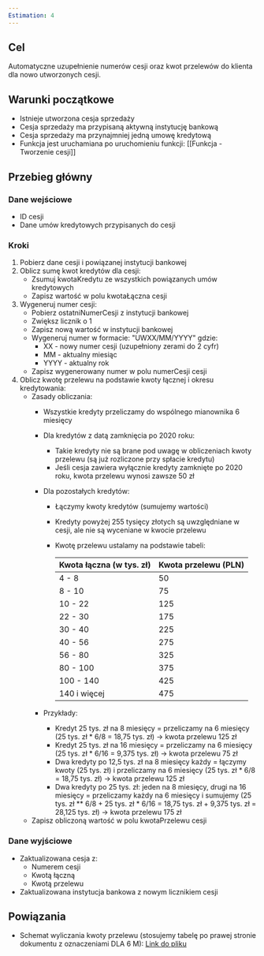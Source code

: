 ```yaml
---
Estimation: 4
---
```


## Cel

Automatyczne uzupełnienie numerów cesji oraz kwot przelewów do klienta dla nowo utworzonych cesji.

## Warunki początkowe

- Istnieje utworzona cesja sprzedaży
- Cesja sprzedaży ma przypisaną aktywną instytucję bankową
- Cesja sprzedaży ma przynajmniej jedną umowę kredytową
- Funkcja jest uruchamiana po uruchomieniu funkcji: [[Funkcja - Tworzenie cesji]]

## Przebieg główny

### Dane wejściowe

- ID cesji
- Dane umów kredytowych przypisanych do cesji

### Kroki

1. Pobierz dane cesji i powiązanej instytucji bankowej
2. Oblicz sumę kwot kredytów dla cesji:
   - Zsumuj kwotaKredytu ze wszystkich powiązanych umów kredytowych
   - Zapisz wartość w polu kwotaŁączna cesji
3. Wygeneruj numer cesji:
   - Pobierz ostatniNumerCesji z instytucji bankowej
   - Zwiększ licznik o 1
   - Zapisz nową wartość w instytucji bankowej
   - Wygeneruj numer w formacie: "UWXX/MM/YYYY" gdzie:
     - XX - nowy numer cesji (uzupełniony zerami do 2 cyfr)
     - MM - aktualny miesiąc
     - YYYY - aktualny rok
   - Zapisz wygenerowany numer w polu numerCesji cesji
4. Oblicz kwotę przelewu na podstawie kwoty łącznej i okresu kredytowania:
   - Zasady obliczania:
     - Wszystkie kredyty przeliczamy do wspólnego mianownika 6 miesięcy
     - Dla kredytów z datą zamknięcia po 2020 roku:
       - Takie kredyty nie są brane pod uwagę w obliczeniach kwoty przelewu (są już rozliczone przy spłacie kredytu)
       - Jeśli cesja zawiera wyłącznie kredyty zamknięte po 2020 roku, kwota przelewu wynosi zawsze 50 zł
     - Dla pozostałych kredytów:
       - Łączymy kwoty kredytów (sumujemy wartości)
       - Kredyty powyżej 255 tysięcy złotych są uwzględniane w cesji, ale nie są wyceniane w kwocie przelewu
       - Kwotę przelewu ustalamy na podstawie tabeli:

         | Kwota łączna (w tys. zł) | Kwota przelewu (PLN) |
         |--------------------------|----------------------|
         | 4 - 8                    | 50                   |
         | 8 - 10                   | 75                   |
         | 10 - 22                  | 125                  |
         | 22 - 30                  | 175                  |
         | 30 - 40                  | 225                  |
         | 40 - 56                  | 275                  |
         | 56 - 80                  | 325                  |
         | 80 - 100                 | 375                  |
         | 100 - 140                | 425                  |
         | 140 i więcej            | 475                  |

     - Przykłady:
       - Kredyt 25 tys. zł na 8 miesięcy = przeliczamy na 6 miesięcy (25 tys. zł * 6/8 = 18,75 tys. zł) → kwota przelewu 125 zł
       - Kredyt 25 tys. zł na 16 miesięcy = przeliczamy na 6 miesięcy (25 tys. zł * 6/16 = 9,375 tys. zł) → kwota przelewu 75 zł
       - Dwa kredyty po 12,5 tys. zł na 8 miesięcy każdy = łączymy kwoty (25 tys. zł) i przeliczamy na 6 miesięcy (25 tys. zł * 6/8 = 18,75 tys. zł) → kwota przelewu 125 zł
       - Dwa kredyty po 25 tys. zł: jeden na 8 miesięcy, drugi na 16 miesięcy = przeliczamy każdy na 6 miesięcy i sumujemy (25 tys. zł ** 6/8 + 25 tys. zł * 6/16 = 18,75 tys. zł + 9,375 tys. zł = 28,125 tys. zł) → kwota przelewu 175 zł
   - Zapisz obliczoną wartość w polu kwotaPrzelewu cesji

### Dane wyjściowe

- Zaktualizowana cesja z:
  - Numerem cesji
  - Kwotą łączną
  - Kwotą przelewu
- Zaktualizowana instytucja bankowa z nowym licznikiem cesji

## Powiązania

- Schemat wyliczania kwoty przelewu (stosujemy tabelę po prawej stronie dokumentu z oznaczeniami DLA 6 M): [Link do pliku](https://docs.google.com/spreadsheets/d/1SE-UbEmL53J0khsyj4EANym9-ODMiVLv/edit?usp=sharing&ouid=112953634265814180095&rtpof=true&sd=true)
